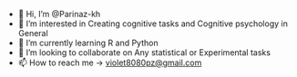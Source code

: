 - 👋 Hi, I’m @Parinaz-kh
- 👀 I’m interested in Creating cognitive tasks and Cognitive psychology in General
- 🌱 I’m currently learning R and Python
- 💞️ I’m looking to collaborate on Any statistical or Experimental tasks
- 📫 How to reach me -> violet8080pz@gmail.com

<!---
Parinaz-kh/Parinaz-kh is a ✨ special ✨ repository because its `README.md` (this file) appears on your GitHub profile.
You can click the Preview link to take a look at your changes.
--->
